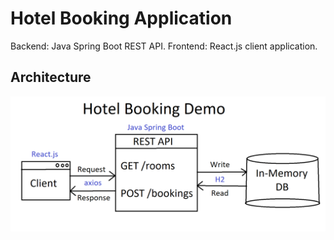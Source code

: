 # Hotel Booking Application

Backend: Java Spring Boot REST API.
Frontend: React.js client application.

## Architecture

![alt text](https://github.com/CrypticCod3r/hotel-booking/blob/develop/Hotel-Booking-Architecture.png?raw=true)
